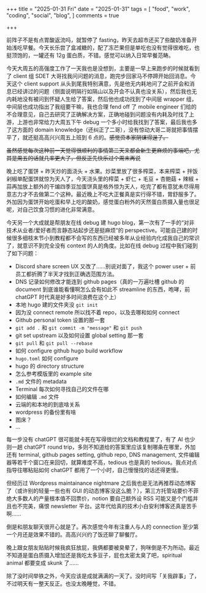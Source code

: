 +++
title = "2025-01-31 Fri"
date = "2025-01-31"
tags = [
    "food",
    "work",
    "coding",
    "social",
    "blog",
]
comments = true

+++

前阵子不是有点胃酸返流吗，就暂停了 fasting，昨天去超市还买了些酸奶准备开始浅吃早餐。今天长乐尝了盒减糖的，配了冻芒果但是单吃也没有觉得很难吃，也挺顶饱的，一罐还有 12g 蛋白质，不错。感觉可以纳入日常早餐范畴。

今天大周五的高强度工作了一天我也是没想到，主要是一早上来跑步的时候就看到了 client 组 SDET 大哥找我问问题的消息，跑完步回家马不停蹄开始回消息。今天这个 client  support 从头到尾我特别满意，先是他无内耗地问了之前开会和消息已经讲过的问题（侧面说明隔行如隔山以及开会不认真也没关系），然后我也无内耗地没有被问到怀疑人生给了答案，然后他也成功找到了中间层 wrapper 组，中间层也成功指出了我组要干嘛，我也合理 fend off 了 mobile engineer 们给的不合理意见，自己去研究了正确解决方案，正确地碰到问题没有内耗及时找了上游，上游也非常给力大周五下午 debug 一个多小时给我找到了答案，最后我也多了这方面的 domain knowledge（还纠正了二哥），没有惊动大哥二哥就把事情摆平了，就还挺高高兴兴周五上班到 6 点的。~~感觉资本家阴谋得逞了。~~

~~虽然感觉每次这种前一天觉得很顺利的事情第二天来都会新生更麻烦的事端吧，尤其是周五的话就几率更大了，但反正先快乐过个周末再说~~

晚上吃了蛋饼 + 昨天炒的面浇头 + 水果。炒菜里放了很多榨菜，本来榨菜 + 拌饭剁椒单配蛋饼就惊为天人了，今天浇头里的榨菜 + 虾仁 + 毛豆 + 杏鲍菇 + 辣椒 + 蒜再加放上额外的干煸四季豆加蛋饼真是格外惊为天人，吃完了都有意犹未尽得用意志力才不去做第二个这种。最近晚上不吃大正餐真是实行得不错，胃舒服多了。外加因为蛋饼开始吃蛋和早上吃的酸奶，感觉蛋白粉外的天然蛋白质摄入量也很足呢，对自己饮食习惯的进化非常满意。

今天另一个大成就是帮朋友在线 debug 建 hugo blog，第一次有了一手的“对非技术从业者/爱好者而言静态站起步还是挺麻烦“的 perspective。可能自己建的时候很多细枝末节小到教程都不会写的东西已经被多年从业经验内化成我自己的常识了，就意识不到完全没有 context 的人的角度。比如在线 debug 过程中我们碰到了如下问题：
- Discord share screen UX 又改了……别说对面了，我这个 power user + 前员工都折腾了半天才找到正确选范围方法。
- DNS 记录如何修改才能连到 github pages（真的一万遍吐槽 github 的 document 到底谁能看懂啊怎么会有如此不 streamline 的东西，咆哮，前 chatGPT 时代真是好多时间浪费在这个上）
- 本地 hugo 建的文件夹没 `git init`
- 因为没 connect remote 所以找不着 repo，以及去哪和如何 connect
- Github personal token 设置的那一套
- `git add .` 和 `git commit -m "message"` 和 `git push`
- git set upstream 以及如何设置 global setting 那一套
- `git pull` 和 `git pull --rebase`
- 如何 configure github hugo build workflow
- `hugo.toml` 如何 configure
- hugo 的 directory structure
- 怎么参考模版里的 example site
- `.md` 文件的 metadata
- Terminal 每次如何寻找自己的文件在哪
- 如何编辑 `.md` 文件
- 云端的和本地的到底啥关系
- wordpress 的备份里有啥
- 图床？
- ...

每一步没有 chatGPT 很可能就卡死在写得很烂的文档和教程里了，有了 AI 也少则一趟 chatGPT round trip，多则不知道给的答案里应该复制哪条在哪里，外加还有 terminal, github pages setting, github repo, DNS management, 文件编辑器等若干个窗口在来回切，就算难度不高，tedious 也是真的 tedious。我点对点指导往哪粘贴如何 chatGPT 都用了一个小时，自己慢慢找的话还得更慢。

但经历过 Wordpress maintainance nightmare 之后我也是无法再推荐动态博客了（或许别的轻量一些也有 GUI 的动态博客没这么脆？），第三方托管站要价不菲绝大多数人的产量根本值不回票价，notion 要自己额外设 RSS 可能又是个门槛并且也不完美，痛恨 newsletter 平台。这年代给真的技术小白安利博客还真是苦手啊…… 

倒是和朋友聊天很开心就是了。再次感觉今年有注重人与人的 connection 至少第一个月还是效果不错的。高高兴兴约了饭还聊了聊餐厅。

晚上跟女朋友贴贴时候我疯狂放屁，我俩都要被臭晕了，狗咪倒是不为所动。最近不知道是蛋白质摄入增加还是我吃太多豆子，屁也太密太臭了吧，spiritual animal 都要变成 skunk 了……

除了没时间举铁之外，今天应该是成就满满的一天了。没时间写「关我辟事」了，不过明天有一整天反正。也没太晚睡觉，不错。
